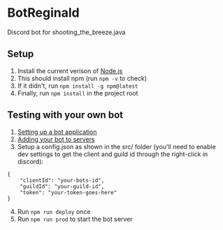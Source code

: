 # BotReginald
Discord bot for shooting_the_breeze.java

## Setup
1. Install the current verison of [Node.js](https://nodejs.org/en/)
2. This should install npm (run `npm -v` to check)
3. If it didn't, run `npm install -g npm@latest`
4. Finally, run `npm install` in the project root

## Testing with your own bot
1. [Setting up a bot application](https://discordjs.guide/preparations/setting-up-a-bot-application.html)
2. [Adding your bot to servers](https://discordjs.guide/preparations/adding-your-bot-to-servers.html)
3. Setup a config.json as shown in the src/ folder (you'll need to enable dev settings to get the client and guild id through the right-click in discord):
```
{
	"clientId": "your-bots-id",
	"guildId": "your-guild-id",
	"token": "your-token-goes-here"
}
```

4. Run `npm run deploy` once
5. Run `npm run prod` to start the bot server